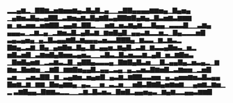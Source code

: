 ▂▂▄▆▂▁▇▇▆▃▅▆▅▅▆▄▃▇▄▇▂▄▁▁▃▇▇▄▄▄▄▆▆▅▄▁▇▄▅▄
▁▄▆▅▃▇▄▃▄▇▇▂▃▆▅▄▆▃▇▄▆▇▃▄▇▇▆▇▄▆▄▂▇▃▅▆▃▆▆▆
▅▁▅▃▅▅▂▅▆▇▇▂▄▄▆▂▇▇▂▁▁▅▆▂▅▃▆▄▆▂▂▇▄▄▁▃▃▃▇▁▁▃▆▄
▄▄▄▃▁▂▆▂▄▁▂▆▅▃▇▂▄▇▃▆▁▆▅▇▄▇▁▄▄▃▆▂▂▅▂▁▇▄▂▂▂▅▇
▃▄▃▄▅▄▁▄▂▇▃▄▄▆▇▃▆▄▄▄▃▅▃▃▇▇▇▄▁▆▃▃▁▆▂▆▃▂
▇▆▄▂▃▆▁▇▄▁▄▅▇▅▂▇▄▂▇▂▄▄▅▂▆▄▇▂▃▆▁▆▃▃▄▇▅▃▁▅▂
▅▇▃▅▇▁▃▆▅▇▄▇▅▅▃▄▅▃▁▁▃▇▃▂▇▃▅▃▃▆▂▄▇▁▅▂▆▇▅▃
▁▇▅▇▄▅▆▁▂▃▆▃▂▇▁▄▇▇▄▃▃▃▄▁▇▆▇▄▇▃▅▁▁▇▂▄▄▇▄▂▅▃▄▂▁▆
▆▅▂▇▅▆▅▁▂▆▇▁▆▆▇▅▄▄▇▂▄▄▂▃▄▁▄▂▃▅▃▇▆▅▇▂▃▆▅▅▁▂▅▇
▃▅▁▁▃▅▃▇▇▁▆▁▃▄▆▅▂▅▄▅▇▁▄▃▆▂▆▇▇▃▃▅▅▁▄▂▄▅▅▆▅▃▇▃▄▄
▇▅▆▂▆▁▆▆▁▇▅▄▆▆▄▁▄▃▁▁▅▁▃▂▅▁▁▅▇▃▇▆▇▄▅▆▅▆▁▁▄▅▆▂▆▅▁▂
▃▆▇▄▄▂▇▆▆▃▂▂▁▁▂▆▂▇▃▅▃▁▇▅▇▂▄▄▅▄▃▁▆▄▆▂▂▄▄▃▆▆▇
